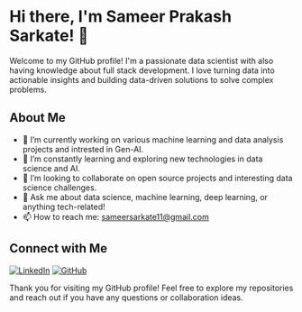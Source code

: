 # Hi there, I'm Sameer Prakash Sarkate! 👋

Welcome to my GitHub profile! I'm a passionate data scientist with also having knowledge about full stack development. I love turning data into actionable insights and building data-driven solutions to solve complex problems.

## About Me

- 🔭 I’m currently working on various machine learning and data analysis projects and intrested in Gen-AI.
- 🌱 I’m constantly learning and exploring new technologies in data science and AI.
- 👯 I’m looking to collaborate on open source projects and interesting data science challenges.
- 💬 Ask me about data science, machine learning, deep learning, or anything tech-related!
- 📫 How to reach me: [sameersarkate11@gmail.com](mailto:sameersarkate11@gmail.com)

## Connect with Me

[![LinkedIn](https://img.shields.io/badge/LinkedIn-Connect-blue)](www.linkedin.com/in/sameer-sarkate-7b944a22a)
[![GitHub](https://img.shields.io/badge/GitHub-Follow-lightgrey)](https://github.com/your-github-username)

Thank you for visiting my GitHub profile! Feel free to explore my repositories and reach out if you have any questions or collaboration ideas.

